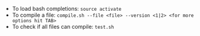 - To load bash completions: `source activate`
- To compile a file: `compile.sh --file <file> --version <1|2> <for more options hit TAB>`
- To check if all files can compile: `test.sh`
